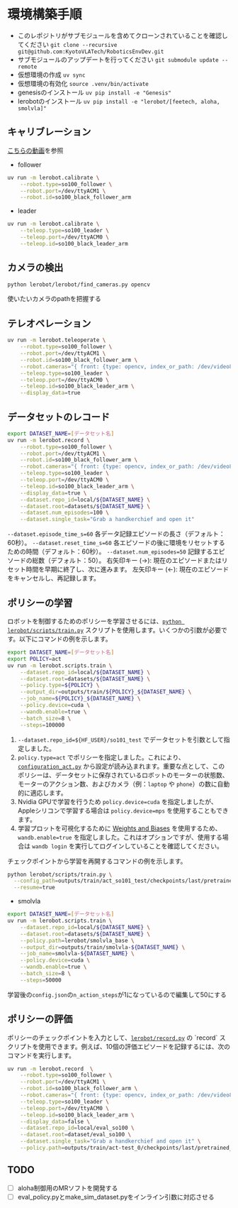 # 環境構築手順
- このレポジトリがサブモジュールを含めてクローンされていることを確認してください `git clone --recursive git@github.com:KyotoVLATech/RoboticsEnvDev.git`
- サブモジュールのアップデートを行ってください `git submodule update --remote`
- 仮想環境の作成 `uv sync`
- 仮想環境の有効化 `source .venv/bin/activate`
- genesisのインストール `uv pip install -e "Genesis"`
- lerobotのインストール `uv pip install -e "lerobot/[feetech, aloha, smolvla]"`

## キャリブレーション
[こちらの動画](https://huggingface.co/docs/lerobot/en/so101#calibration-video)を参照
- follower
```bash
uv run -m lerobot.calibrate \
    --robot.type=so100_follower \
    --robot.port=/dev/ttyACM1 \
    --robot.id=so100_black_follower_arm
```
- leader
```bash
uv run -m lerobot.calibrate \
    --teleop.type=so100_leader \
    --teleop.port=/dev/ttyACM0 \
    --teleop.id=so100_black_leader_arm
```
## カメラの検出
```bash
python lerobot/lerobot/find_cameras.py opencv
```
使いたいカメラのpathを把握する
## テレオペレーション
```bash
uv run -m lerobot.teleoperate \
    --robot.type=so100_follower \
    --robot.port=/dev/ttyACM1 \
    --robot.id=so100_black_follower_arm \
    --robot.cameras="{ front: {type: opencv, index_or_path: /dev/video8, width: 640, height: 480, fps: 30}, side: {type: opencv, index_or_path: /dev/video2, width: 640, height: 480, fps: 30}}" \
    --teleop.type=so100_leader \
    --teleop.port=/dev/ttyACM0 \
    --teleop.id=so100_black_leader_arm \
    --display_data=true
```
## データセットのレコード
```bash
export DATASET_NAME=[データセット名]
uv run -m lerobot.record \
    --robot.type=so100_follower \
    --robot.port=/dev/ttyACM1 \
    --robot.id=so100_black_follower_arm \
    --robot.cameras="{ front: {type: opencv, index_or_path: /dev/video8, width: 640, height: 480, fps: 30}, side: {type: opencv, index_or_path: /dev/video2, width: 640, height: 480, fps: 30}}" \
    --teleop.type=so100_leader \
    --teleop.port=/dev/ttyACM0 \
    --teleop.id=so100_black_leader_arm \
    --display_data=true \
    --dataset.repo_id=local/${DATASET_NAME} \
    --dataset.root=datasets/${DATASET_NAME} \
    --dataset.num_episodes=100 \
    --dataset.single_task="Grab a handkerchief and open it"
```
`--dataset.episode_time_s=60` 各データ記録エピソードの長さ（デフォルト：60秒）。
`--dataset.reset_time_s=60` 各エピソードの後に環境をリセットするための時間（デフォルト：60秒）。
`--dataset.num_episodes=50` 記録するエピソードの総数（デフォルト：50）。
右矢印キー (→): 現在のエピソードまたはリセット時間を早期に終了し、次に進みます。
左矢印キー (←): 現在のエピソードをキャンセルし、再記録します。
## ポリシーの学習
ロボットを制御するためのポリシーを学習させるには、[`python lerobot/scripts/train.py`](https://www.google.com/search?q=../lerobot/scripts/train.py) スクリプトを使用します。いくつかの引数が必要です。以下にコマンドの例を示します。

```bash
export DATASET_NAME=[データセット名]
export POLICY=act
uv run -m lerobot.scripts.train \
    --dataset.repo_id=local/${DATASET_NAME} \
    --dataset.root=datasets/${DATASET_NAME} \
    --policy.type=${POLICY} \
    --output_dir=outputs/train/${POLICY}_${DATASET_NAME} \
    --job_name=${POLICY}_${DATASET_NAME} \
    --policy.device=cuda \
    --wandb.enable=true \
    --batch_size=8 \
    --steps=100000
```
1.  `--dataset.repo_id=${HF_USER}/so101_test` でデータセットを引数として指定しました。
2.  `policy.type=act` でポリシーを指定しました。これにより、[`configuration_act.py`](https://www.google.com/search?q=../lerobot/common/policies/act/configuration_act.py) から設定が読み込まれます。重要な点として、このポリシーは、データセットに保存されているロボットのモーターの状態数、モーターのアクション数、およびカメラ（例：`laptop` や `phone`）の数に自動的に適応します。
3.  Nvidia GPUで学習を行うため `policy.device=cuda` を指定しましたが、Appleシリコンで学習する場合は `policy.device=mps` を使用することもできます。
4.  学習プロットを可視化するために [Weights and Biases](https://docs.wandb.ai/quickstart) を使用するため、`wandb.enable=true` を指定しました。これはオプションですが、使用する場合は `wandb login` を実行してログインしていることを確認してください。

チェックポイントから学習を再開するコマンドの例を示します。
```bash
python lerobot/scripts/train.py \
  --config_path=outputs/train/act_so101_test/checkpoints/last/pretrained_model/train_config.json \
  --resume=true
```

- smolvla
```bash
export DATASET_NAME=[データセット名]
uv run -m lerobot.scripts.train \
    --dataset.repo_id=local/${DATASET_NAME} \
    --dataset.root=datasets/${DATASET_NAME} \
    --policy.path=lerobot/smolvla_base \
    --output_dir=outputs/train/smolvla-${DATASET_NAME} \
    --job_name=smolvla-${DATASET_NAME} \
    --policy.device=cuda \
    --wandb.enable=true \
    --batch_size=8 \
    --steps=50000
```
学習後の`config.json`の`n_action_steps`が1になっているので編集して50にする
## ポリシーの評価

ポリシーのチェックポイントを入力として、[`lerobot/record.py`](https://www.google.com/search?q=%5Bhttps://github.com/huggingface/lerobot/blob/main/lerobot/record.py%5D\(https://github.com/huggingface/lerobot/blob/main/lerobot/record.py\)) の `record` スクリプトを使用できます。例えば、10個の評価エピソードを記録するには、次のコマンドを実行します。

```bash
uv run -m lerobot.record  \
    --robot.type=so100_follower \
    --robot.port=/dev/ttyACM1 \
    --robot.id=so100_black_follower_arm \
    --robot.cameras="{ front: {type: opencv, index_or_path: /dev/video8, width: 640, height: 480, fps: 30}, side: {type: opencv, index_or_path: /dev/video2, width: 640, height: 480, fps: 30}}" \
    --teleop.type=so100_leader \
    --teleop.port=/dev/ttyACM0 \
    --teleop.id=so100_black_leader_arm \
    --display_data=false \
    --dataset.repo_id=local/eval_so100 \
    --dataset.root=dataset/eval_so100 \
    --dataset.single_task="Grab a handkerchief and open it" \
    --policy.path=outputs/train/act-test_0/checkpoints/last/pretrained_model
```
## TODO
- [ ] aloha制御用のMRソフトを開発する
- [ ] eval_policy.pyとmake_sim_dataset.pyをインライン引数に対応させる